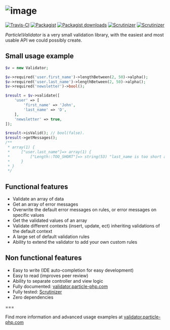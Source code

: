 ![image](https://cloud.githubusercontent.com/assets/6495166/7207286/8b48105e-e538-11e4-9dfa-97c7fb2398aa.png)
===

[![Travis-CI](https://img.shields.io/travis/particle-php/Validator/master.svg)](https://travis-ci.org/particle-php/Validator)
[![Packagist](https://img.shields.io/packagist/v/particle/validator.svg)](https://packagist.org/packages/particle/validator)
[![Packagist downloads](https://img.shields.io/packagist/dt/particle/validator.svg)](https://packagist.org/packages/particle/validator)
[![Scrutinizer](https://img.shields.io/scrutinizer/g/particle-php/Validator.svg)](https://scrutinizer-ci.com/g/particle-php/Validator/?branch=master)
[![Scrutinizer](https://img.shields.io/scrutinizer/coverage/g/particle-php/Validator/master.svg)](https://scrutinizer-ci.com/g/particle-php/Validator/?branch=master)

*Particle\Validator* is a very small validation library, with the easiest and most usable API we could possibly create.

## Small usage example

```php
$v = new Validator;

$v->required('user.first_name')->lengthBetween(2, 50)->alpha();
$v->required('user.last_name')->lengthBetween(2, 50)->alpha();
$v->required('newsletter')->bool();

$result = $v->validate([
    'user' => [
        'first_name' => 'John',
        'last_name' => 'D',
    ],
    'newsletter' => true,
]);

$result->isValid(); // bool(false).
$result->getMessages();
/**
 * array(1) {
 *     ["user.last_name"]=> array(1) {
 *         ["Length::TOO_SHORT"]=> string(53) "last_name is too short and must be 2 characters long."
 *     }
 * }
 */
```

## Functional features

* Validate an array of data
* Get an array of error messages
* Overwrite the default error messages on rules, or error messages on specific values
* Get the validated values of an array
* Validate different contexts (insert, update, ect) inheriting validations of the default context
* A large set of default validation rules
* Ability to extend the validator to add your own custom rules

## Non functional features

* Easy to write (IDE auto-completion for easy development)
* Easy to read (improves peer review)
* Ability to separate controller and view logic
* Fully documented: [validator.particle-php.com](http://validator.particle-php.com)
* Fully tested: [Scrutinizer](https://scrutinizer-ci.com/g/particle-php/Validator/)
* Zero dependencies

===

Find more information and advanced usage examples at [validator.particle-php.com](http://validator.particle-php.com)
